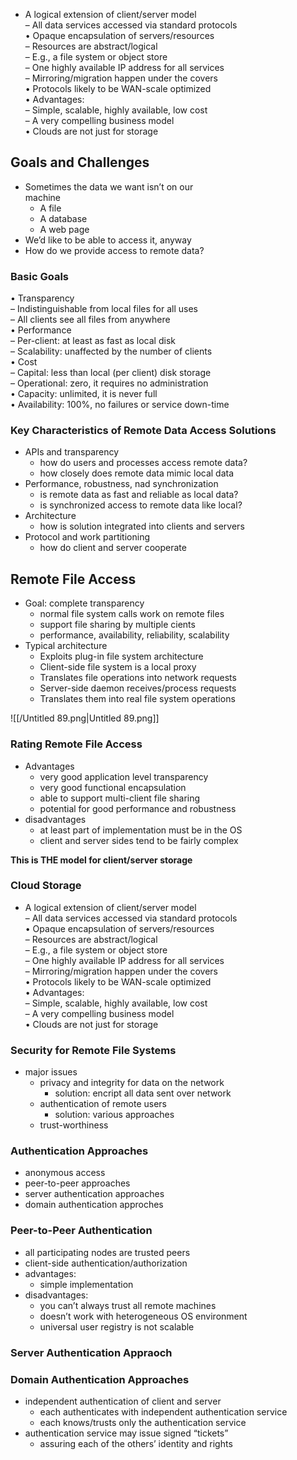 - A logical extension of client/server model  
    – All data services accessed via standard protocols  
    • Opaque encapsulation of servers/resources  
    – Resources are abstract/logical  
    – E.g., a file system or object store  
    – One highly available IP address for all services  
    – Mirroring/migration happen under the covers  
    • Protocols likely to be WAN-scale optimized  
    • Advantages:  
    – Simple, scalable, highly available, low cost  
    – A very compelling business model  
    • Clouds are not just for storage

## Goals and Challenges

- Sometimes the data we want isn’t on our  
    machine
    - A file
    - A database
    - A web page
- We’d like to be able to access it, anyway
- How do we provide access to remote data?

### Basic Goals

• Transparency  
– Indistinguishable from local files for all uses  
– All clients see all files from anywhere  
• Performance  
– Per-client: at least as fast as local disk  
– Scalability: unaffected by the number of clients  
• Cost  
– Capital: less than local (per client) disk storage  
– Operational: zero, it requires no administration  
• Capacity: unlimited, it is never full  
• Availability: 100%, no failures or service down-time

### Key Characteristics of Remote Data Access Solutions

- APIs and transparency
    - how do users and processes access remote data?
    - how closely does remote data mimic local data
- Performance, robustness, nad synchronization
    - is remote data as fast and reliable as local data?
    - is synchronized access to remote data like local?
- Architecture
    - how is solution integrated into clients and servers
- Protocol and work partitioning
    - how do client and server cooperate

## Remote File Access

- Goal: complete transparency
    - normal file system calls work on remote files
    - support file sharing by multiple cients
    - performance, availability, reliability, scalability
- Typical architecture
    - Exploits plug-in file system architecture
    - Client-side file system is a local proxy
    - Translates file operations into network requests
    - Server-side daemon receives/process requests
    - Translates them into real file system operations

![[/Untitled 89.png|Untitled 89.png]]

### Rating Remote File Access

- Advantages
    - very good application level transparency
    - very good functional encapsulation
    - able to support multi-client file sharing
    - potential for good performance and robustness
- disadvantages
    - at least part of implementation must be in the OS
    - client and server sides tend to be fairly complex

**This is THE model for client/server storage**

### Cloud Storage

- A logical extension of client/server model  
    – All data services accessed via standard protocols  
    • Opaque encapsulation of servers/resources  
    – Resources are abstract/logical  
    – E.g., a file system or object store  
    – One highly available IP address for all services  
    – Mirroring/migration happen under the covers  
    • Protocols likely to be WAN-scale optimized  
    • Advantages:  
    – Simple, scalable, highly available, low cost  
    – A very compelling business model  
    • Clouds are not just for storage

### Security for Remote File Systems

- major issues
    - privacy and integrity for data on the network
        - solution: encript all data sent over network
    - authentication of remote users
        - solution: various approaches
    - trust-worthiness

### Authentication Approaches

- anonymous access
- peer-to-peer approaches
- server authentication approaches
- domain authentication approches

### Peer-to-Peer Authentication

- all participating nodes are trusted peers
- client-side authentication/authorization
- advantages:
    - simple implementation
- disadvantages:
    - you can’t always trust all remote machines
    - doesn’t work with heterogeneous OS environment
    - universal user registry is not scalable
    

### Server Authentication Appraoch

### Domain Authentication Approaches

- independent authentication of client and server
    - each authenticates with independent authentication service
    - each knows/trusts only the authentication service
- authentication service may issue signed “tickets”
    - assuring each of the others’ identity and rights